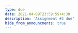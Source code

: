 ```yaml
---
type: due
date: 2021-04-09T23:59:59+4:30
description: 'Assignment #3 due'
hide_from_announcments: true
---
```

